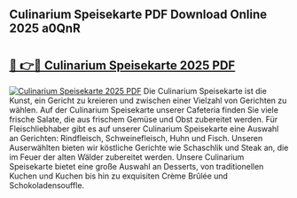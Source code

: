 ## Culinarium Speisekarte PDF Download Online 2025 a0QnR

# <h2><a href="http://gc6ortd.nevu.top/?p=Culinarium+Speisekarte">🔗 👉🔴 Culinarium Speisekarte 2025 PDF</a></h2>

[![Culinarium Speisekarte 2025 PDF](https://i.imgur.com/dBaPXMq.png)](http://gc6ortd.nevu.top/?p=Culinarium+Speisekarte)
Die Culinarium Speisekarte ist die Kunst, ein Gericht zu kreieren und zwischen einer Vielzahl von Gerichten zu wählen. Auf der Culinarium Speisekarte unserer Cafeteria finden Sie viele frische Salate, die aus frischem Gemüse und Obst zubereitet werden. Für Fleischliebhaber gibt es auf unserer Culinarium Speisekarte eine Auswahl an Gerichten: Rindfleisch, Schweinefleisch, Huhn und Fisch. Unseren Auserwählten bieten wir köstliche Gerichte wie Schaschlik und Steak an, die im Feuer der alten Wälder zubereitet werden. Unsere Culinarium Speisekarte bietet eine große Auswahl an Desserts, von traditionellen Kuchen und Kuchen bis hin zu exquisiten Crème Brûlée und Schokoladensouffle.
